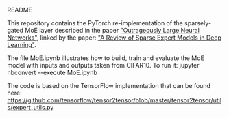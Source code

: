 README

This repository contains the PyTorch re-implementation of the sparsely-gated MoE layer described in the paper ["Outrageously Large Neural Networks"](https://arxiv.org/abs/1701.06538), linked by the paper: ["A Review of Sparse Expert Models in Deep Learning"](https://arxiv.org/abs/2209.01667).


The file MoE.ipynb illustrates how to build, train and evaluate the MoE model with inputs and outputs taken from CIFAR10. To run it:
jupyter nbconvert --execute MoE.ipynb  

The code is based on the TensorFlow implementation that can be found here:
https://github.com/tensorflow/tensor2tensor/blob/master/tensor2tensor/utils/expert_utils.py
